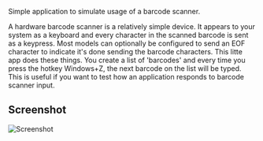 Simple application to simulate usage of a barcode scanner.

A hardware barcode scanner is a relatively simple device. It appears to your system as a keyboard and every character in the scanned barcode is sent as a keypress. Most models can optionally be configured to send an EOF character to indicate it's done sending the barcode characters. This litte app does these things. You create a list of 'barcodes' and every time you press the hotkey Windows+Z, the next barcode on the list will be typed. This is useful if you want to test how an application responds to barcode scanner input.

## Screenshot

![Screenshot](https://raw.github.com/regismantunes/barcode-simulator/master/docs/screenshot-1.1.0.0.png)
